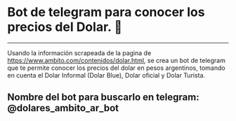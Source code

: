 # Bot de telegram para conocer los precios del Dolar. 💸
---
Usando la información scrapeada de la pagina de https://www.ambito.com/contenidos/dolar.html, se crea un bot de telegram que te permite conocer los precios del dolar en pesos argentinos, tomando en cuenta el Dolar Informal (Dolar Blue), Dolar oficial y Dolar Turista.

## Nombre del bot para buscarlo en telegram: @dolares_ambito_ar_bot
